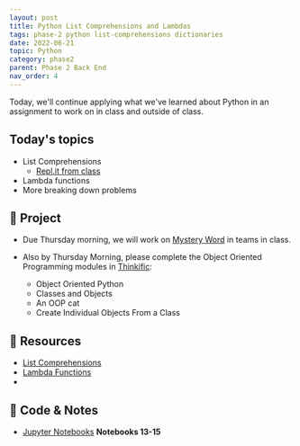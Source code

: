 ```yaml
---
layout: post
title: Python List Comprehensions and Lambdas
tags: phase-2 python list-comprehensions dictionaries
date: 2022-06-21
topic: Python
category: phase2
parent: Phase 2 Back End
nav_order: 4
---
```



Today, we'll continue applying what we've learned about Python in an assignment to work on in class and outside of class.

## Today's topics

- List Comprehensions
  - [Repl.it from class](https://replit.com/@rlconley/ListComp)
- Lambda functions
- More breaking down problems

## 🎯 Project

- Due Thursday morning, we will work on [Mystery Word](https://classroom.github.com/a/pcd8dBoN) in teams in class.

- Also by Thursday Morning, please complete the Object Oriented Programming modules in [Thinkific](https://momentumlearn.thinkific.com/manage/courses/1739105/contents/32705516):
  - Object Oriented Python
  - Classes and Objects
  - An OOP cat
  - Create Individual Objects From a Class

## 🔖 Resources

- [List Comprehensions](https://www.pythonforbeginners.com/basics/list-comprehensions-in-python)
- [Lambda Functions](https://realpython.com/python-lambda/)
-

## 🦉 Code & Notes

- [Jupyter Notebooks](https://github.com/Momentum-Team-13/python-notebooks) **Notebooks 13-15**

